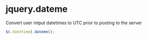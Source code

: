 # jquery.dateme

Convert user intput datetimes to UTC prior to posting to the server

``` javascript
$(.datetime).dateme();
```
